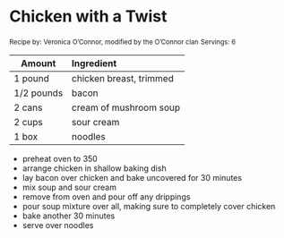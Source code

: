 # Chicken with a Twist

<small>Recipe by: Veronica O’Connor, modified by the O’Connor clan</small>
<small>Servings: 6</small>

| Amount     | Ingredient              |
| ---------- | :---------------------- |
| 1 pound    | chicken breast, trimmed |
| 1/2 pounds | bacon                   |
| 2 cans     | cream of mushroom soup  |
| 2 cups     | sour cream              |
| 1 box      | noodles                 |

- preheat oven to 350
- arrange chicken in shallow baking dish
- lay bacon over chicken and bake uncovered for 30 minutes
- mix soup and sour cream
- remove from oven and pour off any drippings
- pour soup mixture over all, making sure to completely cover chicken
- bake another 30 minutes
- serve over noodles
